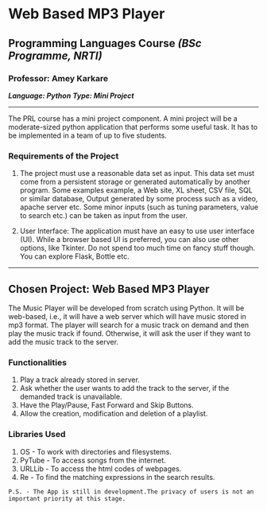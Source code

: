 # Web Based MP3 Player

## Programming Languages Course *(BSc Programme, NRTI)*

### Professor: Amey Karkare

***Language: Python***
***Type: Mini Project***

---

The PRL course has a mini project component. A mini project will be a moderate-sized python application that performs some useful task. It has to be implemented in a team of up to five students.

### Requirements of the Project

1. The project must use a reasonable data set as input. This data set must come from a persistent storage or generated automatically by another program. Some examples example, a Web site, XL sheet, CSV file, SQL or similar database, Output generated by some process  such as a video, apache server etc. Some minor inputs (such as tuning parameters, value to search etc.) can be taken as input from the user.

2. User Interface: The application must have an easy to use user interface (UI). While a browser based UI is preferred, you can also use other options, like Tkinter. Do not spend too much time on fancy stuff though. You can explore Flask, Bottle etc.

---

## Chosen Project: Web Based MP3 Player

The Music Player will be developed from scratch using Python. It will be web-based, i.e., it will have a  web server which will have music stored in mp3 format. The player will search for a music track on demand and then play the music track if found. Otherwise, it will ask the user if they want to add the music track to the server.

### Functionalities

1. Play a track already stored in server.
2. Ask whether the user wants to add the track to the server, if the demanded track is unavailable.
3. Have the Play/Pause, Fast Forward and Skip Buttons.
4. Allow the creation, modification and deletion of a playlist.

### Libraries Used

1. OS - To work with directories and filesystems.
2. PyTube - To access songs from the internet.
3. URLLib - To access the html codes of webpages.
4. Re - To find the matching expressions in the search results.

` P.S. - The App is still in development.The privacy of users is not an important priority at this stage. `
